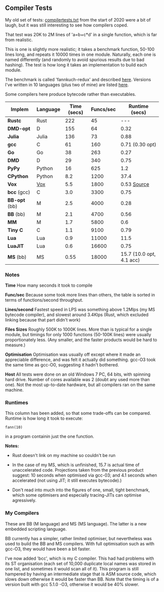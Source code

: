 ## Compiler Tests

My old set of tests: [compilertests.txt](compilertest.txt) from the start of 2020 were a bit of laugh, but it was still interesting to see how compilers coped.

That test was 20K to 2M lines of 'a=b+c*d' in a single function, which is far from realistic.

This is one is slightly more realistic; it takes a benchmark function, 50-100 lines long, and repeats it 10000 times in one module. Naturally, each one is named differently (and randomly to avoid spurious results due to bad hashing). The test is how long it takes an implementation to build each module.

The benchmark is called 'fannkuch-redux' and described [here](https://benchmarksgame-team.pages.debian.net/benchmarksgame/performance/fannkuchredux.html). Versions I've written in 10 languages (plus two of mine) are listed [here](fannkuch.txt).

Some compilers here produce bytecode rather than executables.

Implem | Language | Time (secs) | Funcs/sec | Runtime (secs)
--- | --- | --- | --- | ---
**Rustc** | Rust  | 222 | 45 | ---
**DMD-opt**       | D | 155 | 64 | 0.32
**Julia**    | Julia  | 136 | 73 | 0.88
**gcc** | C            | 61 | 160 | 0.71 (0.30 opt)
**Go**            | Go | 38 | 263 | 0.27
**DMD**            | D | 29 | 340 | 0.75
**PyPy**      | Python | 16 | 625 | 1.2
**CPython**  | Python | 8.2 | 1200 | 37.4
**Vox**         | [Vox](https://github.com/MrSmith33/vox) | 5.5 | 1800 | 0.53 [Source](https://gist.github.com/MrSmith33/ac14e66a83b9d047793adede464ca1ef#file-fannkuch-vx)
**bcc** (gcc) | C        | 3.0 | 3300 | 0.75
**BB-opt** (bb) | M        | 2.5 | 4000 | 0.28
**BB** (bb)            | M | 2.1 | 4700 | 0.56
**MM**            | M | 1.7 | 5800 | 0.6
**Tiny C**        | C | 1.1 | 9100 | 0.79
**Lua**         | Lua | 0.9 | 11000 | 11.5
**LuaJIT**      | Lua | 0.6 | 16600 | 0.75
**MS** (bb)         | MS | 0.55 | 18000 | 15.7 (10.0 opt, 4.1 acc)

### Notes

**Time** How many seconds it took to compile

**Func/sec** Because some took more lines than others, the table is sorted in terms of functions/second throughput.

**Lines/second** Fastest speed in LPS was something above 1.2Mlps (my MS bytecode compiler), and slowest around 3.4Klps (Rust, which excluded linking because that part didn't work)

**Files Sizes** Roughly 500K to 1000K lines. More than is typical for a single module, but timings for only 1000 functions (50-100K lines) were usually proportionately less. (Any smaller, and the faster products would be hard to measure.)

**Optimisation** Optimisation was usually off except where it made an appreciable difference, and was felt it actually did something. gcc-O3 took the same time as gcc-O0, suggesting it hadn't bothered.

**Host** All tests were done on an old Windows 7 PC, 64 bits, with spinning hard drive. Number of cores available was 2 (doubt any used more than one). Not the most up-to-date hardware, but all compilers ran on the same machine.

### Runtimes

This column has been added, so that some trade-offs can be compared. Runtime is how long it took to execute:

    fann(10)
    
in a program containin just the one function.

**Notes:**

* Rust doesn't link on my machine so couldn't be run

* In the case of my MS, which is unfinished, 15.7 is actual time of unaccelerated code. Projections taken from the previous product suggest: 10 seconds when optimised via gcc-03; and 4.1 seconds when accelerated (not using JIT; it still executes bytecode).)

* Don't read into much into the figures of one, small, tight benchmark, which some optimisers and especially tracing-JITs can optimise agressively.

### My Compilers

These are BB (M language) and MS (MS language). The latter is a new embedded scripting language.

BB currently has a simpler, rather limited optimiser, but nevertheless was used to build the BB and MS compilers. With full optimisation such as with gcc-O3, they would have been a bit faster.

I've now added 'bcc', which is my C compiler. This had had problems with its ST organisation (each set of 10,000 duplicate local names was stored in one list, and sometimes it would scan all of it). This program is still hampered by having an intermediate stage that is ASM source code, which slows down otherwise it would be faster than BB. Note that the timing is of a version built with gcc 5.1.0 -O3, otherwise it would be 40% slower.


